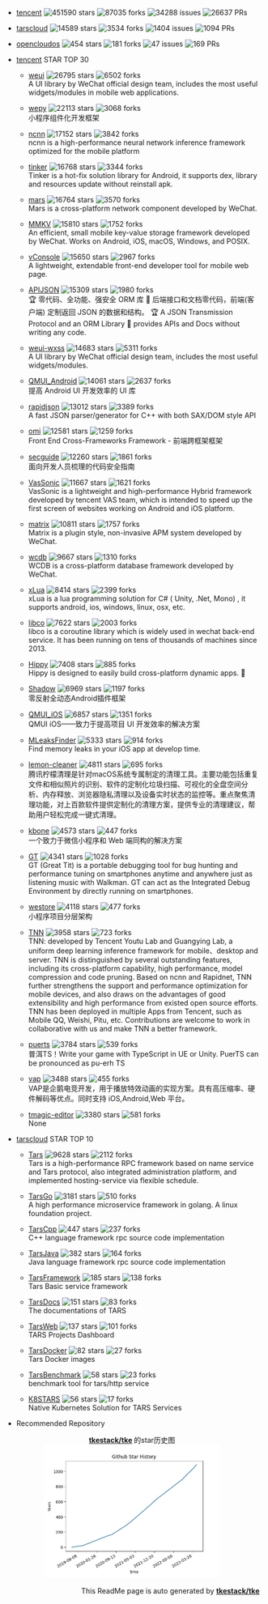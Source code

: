 
+ [tencent](https://github.com/tencent)
![451590 stars](https://img.shields.io/badge/Stars-451590-green)
![87035 forks](https://img.shields.io/badge/Forks-87035-green)
![34288 issues](https://img.shields.io/badge/Issues-34288-green)
![26637 PRs](https://img.shields.io/badge/PRs-26637-green)

+ [tarscloud](https://github.com/tarscloud)
![14589 stars](https://img.shields.io/badge/Stars-14589-green)
![3534 forks](https://img.shields.io/badge/Forks-3534-green)
![1404 issues](https://img.shields.io/badge/Issues-1404-green)
![1094 PRs](https://img.shields.io/badge/PRs-1094-green)

+ [opencloudos](https://github.com/opencloudos)
![454 stars](https://img.shields.io/badge/Stars-454-green)
![181 forks](https://img.shields.io/badge/Forks-181-green)
![47 issues](https://img.shields.io/badge/Issues-47-green)
![169 PRs](https://img.shields.io/badge/PRs-169-green)



+ [tencent](https://github.com/tencent) STAR TOP 30
    
    + [weui](https://github.com/tencent/weui) 
    ![26795 stars](https://img.shields.io/badge/Stars-26795-green)
    ![6502 forks](https://img.shields.io/badge/Forks-6502-green)  
    A UI library by WeChat official design team, includes the most useful widgets/modules in mobile web applications.
    
    + [wepy](https://github.com/tencent/wepy) 
    ![22113 stars](https://img.shields.io/badge/Stars-22113-green)
    ![3068 forks](https://img.shields.io/badge/Forks-3068-green)  
    小程序组件化开发框架
    
    + [ncnn](https://github.com/tencent/ncnn) 
    ![17152 stars](https://img.shields.io/badge/Stars-17152-green)
    ![3842 forks](https://img.shields.io/badge/Forks-3842-green)  
    ncnn is a high-performance neural network inference framework optimized for the mobile platform
    
    + [tinker](https://github.com/tencent/tinker) 
    ![16768 stars](https://img.shields.io/badge/Stars-16768-green)
    ![3344 forks](https://img.shields.io/badge/Forks-3344-green)  
    Tinker is a hot-fix solution library for Android, it supports dex, library and resources update without reinstall apk.
    
    + [mars](https://github.com/tencent/mars) 
    ![16764 stars](https://img.shields.io/badge/Stars-16764-green)
    ![3570 forks](https://img.shields.io/badge/Forks-3570-green)  
    Mars is a cross-platform network component  developed by WeChat.
    
    + [MMKV](https://github.com/tencent/MMKV) 
    ![15810 stars](https://img.shields.io/badge/Stars-15810-green)
    ![1752 forks](https://img.shields.io/badge/Forks-1752-green)  
    An efficient, small mobile key-value storage framework developed by WeChat. Works on Android, iOS, macOS, Windows, and POSIX.
    
    + [vConsole](https://github.com/tencent/vConsole) 
    ![15650 stars](https://img.shields.io/badge/Stars-15650-green)
    ![2967 forks](https://img.shields.io/badge/Forks-2967-green)  
    A lightweight, extendable front-end developer tool for mobile web page.
    
    + [APIJSON](https://github.com/tencent/APIJSON) 
    ![15309 stars](https://img.shields.io/badge/Stars-15309-green)
    ![1980 forks](https://img.shields.io/badge/Forks-1980-green)  
    🏆 零代码、全功能、强安全 ORM 库 🚀 后端接口和文档零代码，前端(客户端) 定制返回 JSON 的数据和结构。 🏆 A JSON Transmission Protocol and an ORM Library 🚀  provides APIs and Docs without writing any code.
    
    + [weui-wxss](https://github.com/tencent/weui-wxss) 
    ![14683 stars](https://img.shields.io/badge/Stars-14683-green)
    ![5311 forks](https://img.shields.io/badge/Forks-5311-green)  
    A UI library by WeChat official design team, includes the most useful widgets/modules.
    
    + [QMUI_Android](https://github.com/tencent/QMUI_Android) 
    ![14061 stars](https://img.shields.io/badge/Stars-14061-green)
    ![2637 forks](https://img.shields.io/badge/Forks-2637-green)  
    提高 Android UI 开发效率的 UI 库
    
    + [rapidjson](https://github.com/tencent/rapidjson) 
    ![13012 stars](https://img.shields.io/badge/Stars-13012-green)
    ![3389 forks](https://img.shields.io/badge/Forks-3389-green)  
    A fast JSON parser/generator for C++ with both SAX/DOM style API
    
    + [omi](https://github.com/tencent/omi) 
    ![12581 stars](https://img.shields.io/badge/Stars-12581-green)
    ![1259 forks](https://img.shields.io/badge/Forks-1259-green)  
     Front End Cross-Frameworks Framework - 前端跨框架框架
    
    + [secguide](https://github.com/tencent/secguide) 
    ![12260 stars](https://img.shields.io/badge/Stars-12260-green)
    ![1861 forks](https://img.shields.io/badge/Forks-1861-green)  
    面向开发人员梳理的代码安全指南
    
    + [VasSonic](https://github.com/tencent/VasSonic) 
    ![11667 stars](https://img.shields.io/badge/Stars-11667-green)
    ![1621 forks](https://img.shields.io/badge/Forks-1621-green)  
    VasSonic is a lightweight and high-performance Hybrid framework developed by tencent VAS team, which is intended to speed up the first screen of websites working on Android and iOS platform. 
    
    + [matrix](https://github.com/tencent/matrix) 
    ![10811 stars](https://img.shields.io/badge/Stars-10811-green)
    ![1757 forks](https://img.shields.io/badge/Forks-1757-green)  
    Matrix is a plugin style, non-invasive APM system developed by WeChat.
    
    + [wcdb](https://github.com/tencent/wcdb) 
    ![9667 stars](https://img.shields.io/badge/Stars-9667-green)
    ![1310 forks](https://img.shields.io/badge/Forks-1310-green)  
    WCDB is a cross-platform database framework developed by WeChat.
    
    + [xLua](https://github.com/tencent/xLua) 
    ![8414 stars](https://img.shields.io/badge/Stars-8414-green)
    ![2399 forks](https://img.shields.io/badge/Forks-2399-green)  
    xLua is a lua programming solution for  C# ( Unity, .Net, Mono) , it supports android, ios, windows, linux, osx, etc.
    
    + [libco](https://github.com/tencent/libco) 
    ![7622 stars](https://img.shields.io/badge/Stars-7622-green)
    ![2003 forks](https://img.shields.io/badge/Forks-2003-green)  
    libco is a coroutine library which is widely used in wechat  back-end service. It has been running on tens of thousands of machines since 2013.
    
    + [Hippy](https://github.com/tencent/Hippy) 
    ![7408 stars](https://img.shields.io/badge/Stars-7408-green)
    ![885 forks](https://img.shields.io/badge/Forks-885-green)  
    Hippy is designed to easily build cross-platform dynamic apps. 👏
    
    + [Shadow](https://github.com/tencent/Shadow) 
    ![6969 stars](https://img.shields.io/badge/Stars-6969-green)
    ![1197 forks](https://img.shields.io/badge/Forks-1197-green)  
    零反射全动态Android插件框架
    
    + [QMUI_iOS](https://github.com/tencent/QMUI_iOS) 
    ![6857 stars](https://img.shields.io/badge/Stars-6857-green)
    ![1351 forks](https://img.shields.io/badge/Forks-1351-green)  
    QMUI iOS——致力于提高项目 UI 开发效率的解决方案
    
    + [MLeaksFinder](https://github.com/tencent/MLeaksFinder) 
    ![5333 stars](https://img.shields.io/badge/Stars-5333-green)
    ![914 forks](https://img.shields.io/badge/Forks-914-green)  
    Find memory leaks in your iOS app at develop time.
    
    + [lemon-cleaner](https://github.com/tencent/lemon-cleaner) 
    ![4811 stars](https://img.shields.io/badge/Stars-4811-green)
    ![695 forks](https://img.shields.io/badge/Forks-695-green)  
    腾讯柠檬清理是针对macOS系统专属制定的清理工具。主要功能包括重复文件和相似照片的识别、软件的定制化垃圾扫描、可视化的全盘空间分析、内存释放、浏览器隐私清理以及设备实时状态的监控等。重点聚焦清理功能，对上百款软件提供定制化的清理方案，提供专业的清理建议，帮助用户轻松完成一键式清理。
    
    + [kbone](https://github.com/tencent/kbone) 
    ![4573 stars](https://img.shields.io/badge/Stars-4573-green)
    ![447 forks](https://img.shields.io/badge/Forks-447-green)  
    一个致力于微信小程序和 Web 端同构的解决方案
    
    + [GT](https://github.com/tencent/GT) 
    ![4341 stars](https://img.shields.io/badge/Stars-4341-green)
    ![1028 forks](https://img.shields.io/badge/Forks-1028-green)  
    GT (Great Tit) is a portable debugging tool for bug hunting and performance tuning on smartphones anytime and anywhere just as listening music with Walkman. GT can act as the Integrated Debug Environment by directly running on smartphones.
    
    + [westore](https://github.com/tencent/westore) 
    ![4118 stars](https://img.shields.io/badge/Stars-4118-green)
    ![477 forks](https://img.shields.io/badge/Forks-477-green)  
    小程序项目分层架构
    
    + [TNN](https://github.com/tencent/TNN) 
    ![3958 stars](https://img.shields.io/badge/Stars-3958-green)
    ![723 forks](https://img.shields.io/badge/Forks-723-green)  
    TNN: developed by Tencent Youtu Lab and Guangying Lab, a uniform deep learning inference framework for mobile、desktop and server. TNN is distinguished by several outstanding features, including its cross-platform capability, high performance, model compression and code pruning. Based on ncnn and Rapidnet, TNN further strengthens the support and performance optimization for mobile devices, and also draws on the advantages of good extensibility and high performance from existed open source efforts. TNN has been deployed in multiple Apps from Tencent, such as Mobile QQ, Weishi, Pitu, etc. Contributions are welcome to work in collaborative with us and make TNN a better framework. 
    
    + [puerts](https://github.com/tencent/puerts) 
    ![3784 stars](https://img.shields.io/badge/Stars-3784-green)
    ![539 forks](https://img.shields.io/badge/Forks-539-green)  
    普洱TS！Write your game with TypeScript in UE or Unity. PuerTS can be pronounced as pu-erh TS
    
    + [vap](https://github.com/tencent/vap) 
    ![3488 stars](https://img.shields.io/badge/Stars-3488-green)
    ![455 forks](https://img.shields.io/badge/Forks-455-green)  
    VAP是企鹅电竞开发，用于播放特效动画的实现方案。具有高压缩率、硬件解码等优点。同时支持 iOS,Android,Web 平台。
    
    + [tmagic-editor](https://github.com/tencent/tmagic-editor) 
    ![3380 stars](https://img.shields.io/badge/Stars-3380-green)
    ![581 forks](https://img.shields.io/badge/Forks-581-green)  
    None
    

+ [tarscloud](https://github.com/tarscloud) STAR TOP 10
    
    + [Tars](https://github.com/tarscloud/Tars) 
    ![9628 stars](https://img.shields.io/badge/Stars-9628-green)
    ![2112 forks](https://img.shields.io/badge/Forks-2112-green)  
    Tars is a high-performance RPC framework based on name service and Tars protocol, also integrated administration platform, and implemented hosting-service via flexible schedule.
    
    + [TarsGo](https://github.com/tarscloud/TarsGo) 
    ![3181 stars](https://img.shields.io/badge/Stars-3181-green)
    ![510 forks](https://img.shields.io/badge/Forks-510-green)  
    A  high performance microservice  framework  in golang. A linux foundation project.
    
    + [TarsCpp](https://github.com/tarscloud/TarsCpp) 
    ![447 stars](https://img.shields.io/badge/Stars-447-green)
    ![237 forks](https://img.shields.io/badge/Forks-237-green)  
    C++ language framework rpc source code implementation
    
    + [TarsJava](https://github.com/tarscloud/TarsJava) 
    ![382 stars](https://img.shields.io/badge/Stars-382-green)
    ![164 forks](https://img.shields.io/badge/Forks-164-green)  
    Java language framework rpc source code implementation
    
    + [TarsFramework](https://github.com/tarscloud/TarsFramework) 
    ![185 stars](https://img.shields.io/badge/Stars-185-green)
    ![138 forks](https://img.shields.io/badge/Forks-138-green)  
    Tars Basic service framework
    
    + [TarsDocs](https://github.com/tarscloud/TarsDocs) 
    ![151 stars](https://img.shields.io/badge/Stars-151-green)
    ![83 forks](https://img.shields.io/badge/Forks-83-green)  
    The documentations of TARS
    
    + [TarsWeb](https://github.com/tarscloud/TarsWeb) 
    ![137 stars](https://img.shields.io/badge/Stars-137-green)
    ![101 forks](https://img.shields.io/badge/Forks-101-green)  
    TARS Projects Dashboard
    
    + [TarsDocker](https://github.com/tarscloud/TarsDocker) 
    ![82 stars](https://img.shields.io/badge/Stars-82-green)
    ![27 forks](https://img.shields.io/badge/Forks-27-green)  
    Tars Docker  images
    
    + [TarsBenchmark](https://github.com/tarscloud/TarsBenchmark) 
    ![58 stars](https://img.shields.io/badge/Stars-58-green)
    ![23 forks](https://img.shields.io/badge/Forks-23-green)  
    benchmark tool for tars/http service
    
    + [K8STARS](https://github.com/tarscloud/K8STARS) 
    ![56 stars](https://img.shields.io/badge/Stars-56-green)
    ![17 forks](https://img.shields.io/badge/Forks-17-green)  
    Native Kubernetes  Solution for TARS Services
    


+ Recommended Repository  
<p align="center">
      <strong>
        <a href="https://github.com/tkestack/tke" target="_blank">tkestack/tke</a>
      </strong>  的star历史图
  <br>
  <img src="https://raw.githubusercontent.com/ButterAndButterfly/GithubTools/master/data/stars_history.jpg" width="350px"></img>    
</p>

<p align="right">
      This ReadMe page is auto generated by 
      <strong>
        <a href="https://github.com/tkestack/tke" target="_blank">tkestack/tke</a><br>
      </strong>   
</p>